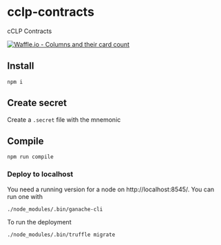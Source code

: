 # cclp-contracts
cCLP Contracts

[![Waffle.io - Columns and their card count](https://badge.waffle.io/cclp-project/cclp-contracts.png?columns=all)](https://waffle.io/cclp-project/cclp-contracts.png?utm_source=badge)


## Install

```
npm i
```

## Create secret
Create a `.secret` file with the mnemonic

## Compile
```
npm run compile
```

### Deploy to localhost
You need a running version for a node on http://localhost:8545/. You can run one with 
```
./node_modules/.bin/ganache-cli
```

To run the deployment

```
./node_modules/.bin/truffle migrate
```
